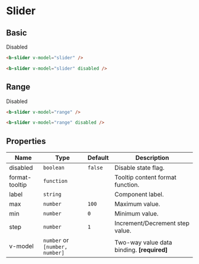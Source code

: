 # Slider

## Basic

<b-flex align="center" class="preview" gap="1rem">
    <b-slider v-model="slider" />
</b-flex>
<b-flex align="center" class="preview" gap="1rem">
    <b-slider v-model="slider" disabled />
    <b-label class="subtle" icon-name="arrow-left">Disabled</b-label>
</b-flex>

```html
<b-slider v-model="slider" />

<b-slider v-model="slider" disabled />
```

## Range

<b-flex align="center" class="preview" gap="1rem">
    <b-slider v-model="range" />
</b-flex>
<b-flex align="center" class="preview" gap="1rem">
    <b-slider v-model="range" disabled />
    <b-label class="subtle" icon-name="arrow-left">Disabled</b-label>
</b-flex>

```html
<b-slider v-model="range" />

<b-slider v-model="range" disabled />
```

## Properties

| Name           | Type                           | Default | Description                                |
|----------------|--------------------------------|---------|--------------------------------------------|
| disabled       | `boolean`                      | `false` | Disable state flag.                        |
| format-tooltip | `function`                     |         | Tooltip content format function.           |
| label          | `string`                       |         | Component label.                           |
| max            | `number`                       | `100`   | Maximum value.                             |
| min            | `number`                       | `0`     | Minimum value.                             |
| step           | `number`                       | `1`     | Increment/Decrement step value.            |
| v-model        | `number` or `[number, number]` |         | Two-way value data binding. **[required]** |

<script setup>
import {ref} from "vue";

const slider = ref(42);
const range = ref([42, 100]);
</script>
